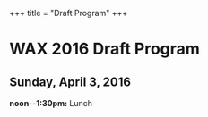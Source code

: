 +++
title = "Draft Program"
+++

# WAX 2016 Draft Program

## Sunday, April 3, 2016

**noon--1:30pm:** Lunch
